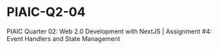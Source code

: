 # PIAIC-Q2-04
PIAIC Quarter 02: Web 2.0 Development with NextJS | Assignment #4: Event Handlers and State Management
